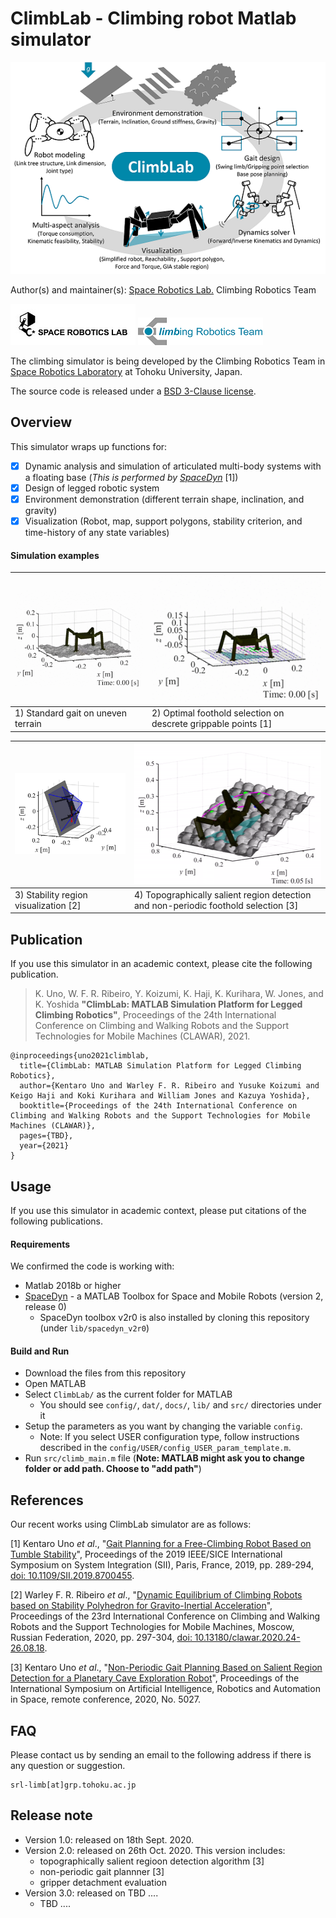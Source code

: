 # ClimbLab - Climbing robot Matlab simulator

![climblab.png](./docs/media/climblab.png)

Author(s) and maintainer(s): [Space Robotics Lab.](http://www.astro.mech.tohoku.ac.jp/e/index.html) Climbing Robotics Team

[![srl-logo-original.jpg](./docs/media/srl-logo-original.jpg)](http://www.astro.mech.tohoku.ac.jp/e/index.html)
![crt_color_logo_a_hi-reso.png](./docs/media/crt_color_logo_a_hi-reso.png)

The climbing simulator is being developed by the Climbing Robotics Team in [Space Robotics Laboratory](http://www.astro.mech.tohoku.ac.jp/e/index.html) at Tohoku University, Japan. 

The source code is released under a [BSD 3-Clause license](./LICENSE).

## Overview
This simulator wraps up functions for:
* [x] Dynamic analysis and simulation of articulated multi-body systems with a floating base (*This is performed by [SpaceDyn](https://github.com/Space-Robotics-Laboratory/SpaceDyn)* [1])
* [x] Design of legged robotic system
* [x] Environment demonstration (different terrain shape, inclination, and gravity)
* [x] Visualization (Robot, map, support polygons, stability criterion, and time-history of any state variables) 

#### Simulation examples
| ![ex1_uneven_dynamic_fixed_stride.gif](./docs/media/ex1_uneven_dynamic_fixed_stride.gif) | ![ex2_flat_kinematic_Uno-gait-planning.gif](./docs/media/ex2_flat_kinematic_Uno-gait-planning.gif) |
|--------|--------|
| 1) Standard gait on uneven terrain | 2) Optimal foothold selection on descrete grippable points [1] |

|![GIA-poly-hedoron.png](./docs/media/GIA-poly-hedoron.png) | ![ex4_uneven_terrain_dynamic_Non-perioidc-gait-planning.gif](./docs/media/ex4_uneven_terrain_dynamic_Non-perioidc-gait-planning.gif)|
|--------|--------|
| 3) Stability region visualization [2] | 4) Topographically salient region detection and non-periodic foothold selection [3] |

## Publication

If you use this simulator in an academic context, please cite the following publication.
> K. Uno, W. F. R. Ribeiro, Y. Koizumi, K. Haji, K. Kurihara, W. Jones, and K. Yoshida
> **"ClimbLab: MATLAB Simulation Platform for Legged Climbing Robotics"**,
> Proceedings of the 24th International Conference on Climbing and Walking Robots and the Support Technologies for Mobile Machines (CLAWAR), 2021.

    @inproceedings{uno2021climblab,
      title={ClimbLab: MATLAB Simulation Platform for Legged Climbing Robotics},
      author={Kentaro Uno and Warley F. R. Ribeiro and Yusuke Koizumi and Keigo Haji and Koki Kurihara and William Jones and Kazuya Yoshida},
      booktitle={Proceedings of the 24th International Conference on Climbing and Walking Robots and the Support Technologies for Mobile Machines (CLAWAR)},
      pages={TBD},
      year={2021}
    }

## Usage

If you use this simulator in academic context, please put citations of the following publications.

#### Requirements
We confirmed the code is working with:
* Matlab 2018b or higher
* [SpaceDyn](http://www.astro.mech.tohoku.ac.jp/spacedyn/) - a MATLAB Toolbox for Space and Mobile Robots (version 2, release 0)
  - SpaceDyn toolbox v2r0 is also installed by cloning this repository (under `lib/spacedyn_v2r0`)

#### Build and Run
* Download the files from this repository
* Open MATLAB
* Select `ClimbLab/` as the current folder for MATLAB
  - You should see `config/`, `dat/`, `docs/`, `lib/` and `src/` directories under it
* Setup the parameters as you want by changing the variable `config`.
  - Note: If you select USER configuration type, follow instructions described in the `config/USER/config_USER_param_template.m`.
* Run `src/climb_main.m` file (**Note: MATLAB might ask you to change folder or add path. Choose to "add path"**)

## References

Our recent works using ClimbLab simulator are as follows:

[1] Kentaro Uno *et al*., "[Gait Planning for a Free-Climbing Robot Based on Tumble Stability](https://ieeexplore.ieee.org/document/8700455)", Proceedings of the 2019 IEEE/SICE International Symposium on System Integration (SII), Paris, France, 2019, pp. 289-294, [doi: 10.1109/SII.2019.8700455](https://doi.org/10.1109/SII.2019.8700455).

[2] Warley F. R. Ribeiro *et al*., "[Dynamic Equilibrium of Climbing Robots based on Stability Polyhedron for Gravito-Inertial Acceleration](https://clawar.org/conference-proceedings/clawar-conference/clawar-2020-proceedings/)", Proceedings of the 23rd International Conference on Climbing and Walking Robots and the Support Technologies for Mobile Machines, Moscow, Russian Federation, 2020, pp. 297-304, [doi: 10.13180/clawar.2020.24-26.08.18](https://doi.org/10.13180/clawar.2020.24-26.08.18).

[3] Kentaro Uno *et al*., "[Non-Periodic Gait Planning Based on Salient Region Detection for a Planetary Cave Exploration Robot](https://www.hou.usra.edu/meetings/isairas2020fullpapers/pdf/5027.pdf)", Proceedings of the International Symposium on Artificial Intelligence, Robotics and Automation in Space, remote conference, 2020, No. 5027.

## FAQ

Please contact us by sending an email to the following address if there is any question or suggestion.

    srl-limb[at]grp.tohoku.ac.jp

## Release note

* Version 1.0: released on 18th Sept. 2020.
* Version 2.0: released on 26th Oct. 2020. This version includes:
    - topographically salient regioon detection algorithm [3]
    - non-periodic gait plannner [3]
    - gripper detachment evaluation
* Version 3.0: released on TBD ....
    - TBD ....

